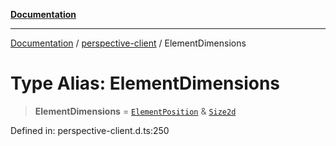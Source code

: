[**Documentation**](../../index.md)

***

[Documentation](../../index.md) / [perspective-client](../index.md) / ElementDimensions

# Type Alias: ElementDimensions

> **ElementDimensions** = [`ElementPosition`](../interfaces/ElementPosition.md) & [`Size2d`](../interfaces/Size2d.md)

Defined in: perspective-client.d.ts:250
